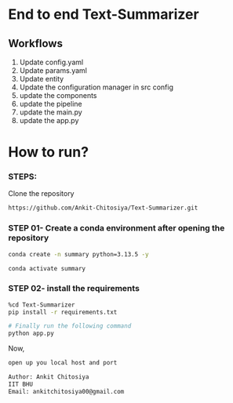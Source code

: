 # End to end Text-Summarizer

## Workflows

1. Update config.yaml
2. Update params.yaml
3. Update entity
4. Update the configuration manager in src config
5. update the components
6. update the pipeline
7. update the main.py
8. update the app.py


# How to run?
### STEPS:

Clone the repository

```bash
https://github.com/Ankit-Chitosiya/Text-Summarizer.git
```
### STEP 01- Create a conda environment after opening the repository

```bash
conda create -n summary python=3.13.5 -y
```

```bash
conda activate summary
```


### STEP 02- install the requirements
```bash
%cd Text-Summarizer
pip install -r requirements.txt
```


```bash
# Finally run the following command
python app.py
```

Now,
```bash
open up you local host and port
```


```bash
Author: Ankit Chitosiya
IIT BHU
Email: ankitchitosiya00@gmail.com

```
